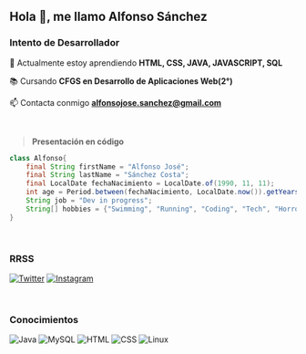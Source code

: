 ## Hola 👋, me llamo Alfonso Sánchez
### Intento de Desarrollador

   🌱 Actualmente estoy aprendiendo **HTML, CSS, JAVA, JAVASCRIPT, SQL**

   📚 Cursando **CFGS en Desarrollo de Aplicaciones Web(2°)**

   📫 Contacta conmigo **alfonsojose.sanchez@gmail.com**

</br>

> __Presentación en código__

```java
class Alfonso{
	final String firstName = "Alfonso José";
	final String lastName = "Sánchez Costa";
	final LocalDate fechaNacimiento = LocalDate.of(1990, 11, 11);
	int age = Period.between(fechaNacimiento, LocalDate.now()).getYears();
	String job = "Dev in progress";
	String[] hobbies = {"Swimming", "Running", "Coding", "Tech", "Horror movies", "Gaming"};
}
```
</br>

### RRSS

[![Twitter](https://img.shields.io/badge/Twitter-1DA1F2?style=for-the-badge&logo=twitter&logoColor=white)](https://twitter.com/arfonfo)
[![Instagram](https://img.shields.io/badge/Instagram-E4405F?style=for-the-badge&logo=instagram&logoColor=white)](https://www.instagram.com/arfonfo/)

</br>

### Conocimientos

![Java](https://img.shields.io/badge/Java-ED8B00?style=for-the-badge&logo=openjdk&logoColor=white)
![MySQL](https://img.shields.io/badge/MySQL-005C84?style=for-the-badge&logo=mysql&logoColor=white)
![HTML](https://img.shields.io/badge/HTML5-E34F26?style=for-the-badge&logo=html5&logoColor=white)
![CSS](https://img.shields.io/badge/CSS3-1572B6?style=for-the-badge&logo=css3&logoColor=white)
![Linux](https://img.shields.io/badge/Linux-FCC624?style=for-the-badge&logo=linux&logoColor=black)


